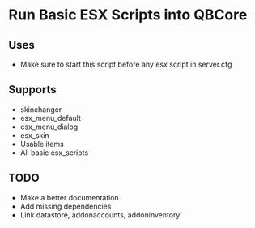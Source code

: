 # Run Basic ESX Scripts into QBCore
## Uses
- Make sure to start this script before any esx script in server.cfg

## Supports
- skinchanger
- esx_menu_default
- esx_menu_dialog
- esx_skin
- Usable items
- All basic esx_scripts


## TODO

- Make a better documentation.
- Add missing dependencies
- Link datastore, addonaccounts, addoninventory`
